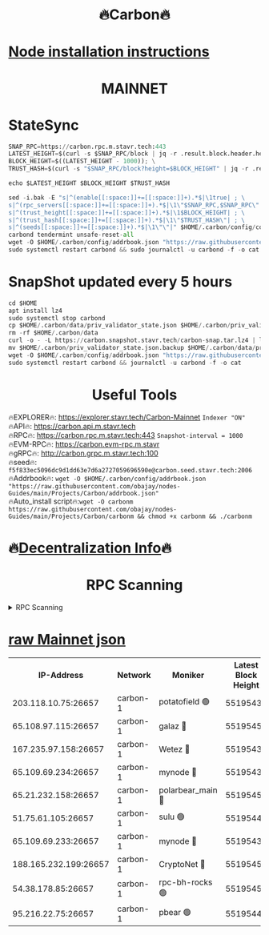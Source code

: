 <h1 align="center"> 🔥Carbon🔥</h1>

[Node installation instructions](https://github.com/obajay/nodes-Guides/tree/main/Projects/Carbon)
=
<h1 align="center"> MAINNET</h1>

# StateSync
```python
SNAP_RPC=https://carbon.rpc.m.stavr.tech:443
LATEST_HEIGHT=$(curl -s $SNAP_RPC/block | jq -r .result.block.header.height); \
BLOCK_HEIGHT=$((LATEST_HEIGHT - 1000)); \
TRUST_HASH=$(curl -s "$SNAP_RPC/block?height=$BLOCK_HEIGHT" | jq -r .result.block_id.hash)

echo $LATEST_HEIGHT $BLOCK_HEIGHT $TRUST_HASH

sed -i.bak -E "s|^(enable[[:space:]]+=[[:space:]]+).*$|\1true| ; \
s|^(rpc_servers[[:space:]]+=[[:space:]]+).*$|\1\"$SNAP_RPC,$SNAP_RPC\"| ; \
s|^(trust_height[[:space:]]+=[[:space:]]+).*$|\1$BLOCK_HEIGHT| ; \
s|^(trust_hash[[:space:]]+=[[:space:]]+).*$|\1\"$TRUST_HASH\"| ; \
s|^(seeds[[:space:]]+=[[:space:]]+).*$|\1\"\"|" $HOME/.carbon/config/config.toml
carbond tendermint unsafe-reset-all
wget -O $HOME/.carbon/config/addrbook.json "https://raw.githubusercontent.com/obajay/nodes-Guides/main/Projects/Carbon/addrbook.json"
sudo systemctl restart carbond && sudo journalctl -u carbond -f -o cat
```
# SnapShot  updated every 5 hours
```python
cd $HOME
apt install lz4
sudo systemctl stop carbond
cp $HOME/.carbon/data/priv_validator_state.json $HOME/.carbon/priv_validator_state.json.backup
rm -rf $HOME/.carbon/data
curl -o - -L https://carbon.snapshot.stavr.tech/carbon-snap.tar.lz4 | lz4 -c -d - | tar -x -C $HOME/.carbon --strip-components 2
mv $HOME/.carbon/priv_validator_state.json.backup $HOME/.carbon/data/priv_validator_state.json
wget -O $HOME/.carbon/config/addrbook.json "https://raw.githubusercontent.com/obajay/nodes-Guides/main/Projects/Carbon/addrbook.json"
sudo systemctl restart carbond && journalctl -u carbond -f -o cat
```

 <h1 align="center"> Useful Tools</h1>

🔥EXPLORER🔥:     https://explorer.stavr.tech/Carbon-Mainnet        `Indexer "ON"` \
🔥API🔥:          https://carbon.api.m.stavr.tech \
🔥RPC🔥:          https://carbon.rpc.m.stavr.tech:443              `Snapshot-interval = 1000` \
🔥EVM-RPC🔥:      https://carbon.evm-rpc.m.stavr \
🔥gRPC🔥:         http://carbon.grpc.m.stavr.tech:100 \
🔥seed🔥:      `f5f833ec5096dc9d1dd63e7d6a2727059696590e@carbon.seed.stavr.tech:2006` \
🔥Addrbook🔥:  `wget -O $HOME/.carbon/config/addrbook.json "https://raw.githubusercontent.com/obajay/nodes-Guides/main/Projects/Carbon/addrbook.json"` \
🔥Auto_install script🔥:`wget -O carbonm https://raw.githubusercontent.com/obajay/nodes-Guides/main/Projects/Carbon/carbonm && chmod +x carbonm && ./carbonm`

🔥[Decentralization Info](https://github.com/obajay/StateSync-snapshots/tree/main/Projects/Carbon/Decentralization)🔥
=
<h1 align="center"> RPC Scanning</h1>

<details>
<summary>RPC Scanning</summary>

<h2 align="center"> We scan nodes in real time every 4 hours. And we provide the final result of RPC endpoints.
We cannot influence the operation of these nodes in any way. </h2>


```python
If Voting Power is higher than 0 --> then the Node is a validator of the network and may be subject to attack and be a potential threat to the chain.
```
```python
We marked such validators with a red symbol
```

</details>

[raw Mainnet json](https://rpc-check.carbonm.stavr.tech/carbonm/rpc-carbonm-result.json)
=


<table><tr><th>IP-Address</th><th>Network</th><th>Moniker</th><th>Latest Block Height</th><th>Earliest Block Height</th><th>Catching Up</th><th>Tx Index</th><th>Voting Power</th><th>Scan Time</th></tr><tr><td>203.118.10.75:26657</td><td>carbon-1</td><td>potatofield 🟢</td><td>55195438</td><td>21164241</td><td>False</td><td>on</td><td>0</td><td>2024-03-22T13:31:18.907367823UTC</td></tr><tr><td>65.108.97.115:26657</td><td>carbon-1</td><td>galaz 🔴</td><td>55195450</td><td>47374001</td><td>False</td><td>on</td><td>10461923312</td><td>2024-03-22T13:31:47.104231539UTC</td></tr><tr><td>167.235.97.158:26657</td><td>carbon-1</td><td>Wetez 🔴</td><td>55195439</td><td>48067570</td><td>False</td><td>on</td><td>1385476797</td><td>2024-03-22T13:31:23.192998691UTC</td></tr><tr><td>65.109.69.234:26657</td><td>carbon-1</td><td>mynode 🔴</td><td>55195434</td><td>53160001</td><td>False</td><td>off</td><td>12068474095</td><td>2024-03-22T13:31:09.888847516UTC</td></tr><tr><td>65.21.232.158:26657</td><td>carbon-1</td><td>polarbear_main 🔴</td><td>55195453</td><td>54286001</td><td>False</td><td>on</td><td>10841310632</td><td>2024-03-22T13:31:51.736712964UTC</td></tr><tr><td>51.75.61.105:26657</td><td>carbon-1</td><td>sulu 🟢</td><td>55195444</td><td>54542001</td><td>False</td><td>off</td><td>0</td><td>2024-03-22T13:31:32.190177530UTC</td></tr><tr><td>65.109.69.233:26657</td><td>carbon-1</td><td>mynode 🔴</td><td>55195434</td><td>54660001</td><td>False</td><td>off</td><td>8124439917</td><td>2024-03-22T13:31:09.580451498UTC</td></tr><tr><td>188.165.232.199:26657</td><td>carbon-1</td><td>CryptoNet 🔴</td><td>55195452</td><td>55078001</td><td>False</td><td>off</td><td>3517960628</td><td>2024-03-22T13:31:51.443813367UTC</td></tr><tr><td>54.38.178.85:26657</td><td>carbon-1</td><td>rpc-bh-rocks 🟢</td><td>55195454</td><td>55108001</td><td>False</td><td>on</td><td>0</td><td>2024-03-22T13:31:58.108643184UTC</td></tr><tr><td>95.216.22.75:26657</td><td>carbon-1</td><td>pbear 🟢</td><td>55195447</td><td>55168001</td><td>False</td><td>on</td><td>0</td><td>2024-03-22T13:31:36.613774416UTC</td></tr></table>
